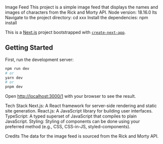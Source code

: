 Image Feed
This project is a simple image feed that displays the names and images of characters from the Rick and Morty API.
Node version: 18.16.0 lts
Navigate to the project directory: cd xxx
Install the dependencies: npm install

This is a [Next.js](https://nextjs.org/) project bootstrapped with [`create-next-app`](https://github.com/vercel/next.js/tree/canary/packages/create-next-app).

## Getting Started

First, run the development server:

```bash
npm run dev
# or 
yarn dev
# or
pnpm dev
```

Open [http://localhost:3000/1](http://localhost:3000/1) with your browser to see the result.

Tech Stack
Next.js: A React framework for server-side rendering and static site generation.
React.js: A JavaScript library for building user interfaces.
TypeScript: A typed superset of JavaScript that compiles to plain JavaScript.
Styling: Styling of components can be done using your preferred method (e.g., CSS, CSS-in-JS, styled-components).

Credits
The data for the image feed is sourced from the Rick and Morty API.